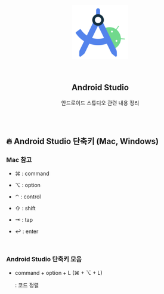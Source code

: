 <div align="center">
  <p>
    <img src="../README.assets/studio.png">
  </p>
  <br>
  <h2>Android Studio</h2>
  <p>안드로이드 스튜디오 관련 내용 정리</p>
  <br>
  <br>
</div>


## 🔥 Android Studio 단축키 (Mac, Windows)

### Mac 참고

- ⌘ : command

- ⌥ : option

- ⌃ : control

- ⇧ : shift

- ⇥ : tap
- ↩︎ : enter

<br>

### Android Studio 단축키 모음

- command + option + L (⌘ + ⌥ + L)

  : 코드 정렬
